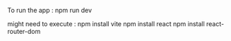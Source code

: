 To run the app :
npm run dev

might need to execute :
npm install vite 
npm install react
npm install react-router-dom
